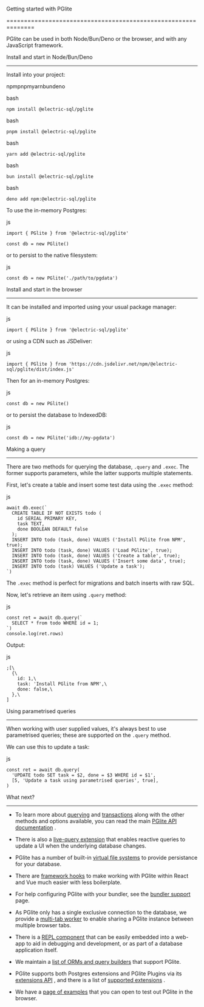 Getting started with PGlite [​](#getting-started-with-pglite)

==============================================================

PGlite can be used in both Node/Bun/Deno or the browser, and with any JavaScript framework.

Install and start in Node/Bun/Deno [​](#install-and-start-in-node-bun-deno)

----------------------------------------------------------------------------

Install into your project:

npmpnpmyarnbundeno

bash

    npm install @electric-sql/pglite

bash

    pnpm install @electric-sql/pglite

bash

    yarn add @electric-sql/pglite

bash

    bun install @electric-sql/pglite

bash

    deno add npm:@electric-sql/pglite

To use the in-memory Postgres:

js

    import { PGlite } from '@electric-sql/pglite'
    
    const db = new PGlite()

or to persist to the native filesystem:

js

    const db = new PGlite('./path/to/pgdata')

Install and start in the browser [​](#install-and-start-in-the-browser)

------------------------------------------------------------------------

It can be installed and imported using your usual package manager:

js

    import { PGlite } from '@electric-sql/pglite'

or using a CDN such as JSDeliver:

js

    import { PGlite } from 'https://cdn.jsdelivr.net/npm/@electric-sql/pglite/dist/index.js'

Then for an in-memory Postgres:

js

    const db = new PGlite()

or to persist the database to IndexedDB:

js

    const db = new PGlite('idb://my-pgdata')

Making a query [​](#making-a-query)

------------------------------------

There are two methods for querying the database, `.query` and `.exec`. The former supports parameters, while the latter supports multiple statements.

First, let's create a table and insert some test data using the `.exec` method:

js

    await db.exec(`
      CREATE TABLE IF NOT EXISTS todo (
        id SERIAL PRIMARY KEY,
        task TEXT,
        done BOOLEAN DEFAULT false
      );
      INSERT INTO todo (task, done) VALUES ('Install PGlite from NPM', true);
      INSERT INTO todo (task, done) VALUES ('Load PGlite', true);
      INSERT INTO todo (task, done) VALUES ('Create a table', true);
      INSERT INTO todo (task, done) VALUES ('Insert some data', true);
      INSERT INTO todo (task) VALUES ('Update a task');
    `)

The `.exec` method is perfect for migrations and batch inserts with raw SQL.

Now, let's retrieve an item using `.query` method:

js

    const ret = await db.query(`
      SELECT * from todo WHERE id = 1;
    `)
    console.log(ret.rows)

Output:

js

    ;[\
      {\
        id: 1,\
        task: 'Install PGlite from NPM',\
        done: false,\
      },\
    ]

Using parametrised queries [​](#using-parametrised-queries)

------------------------------------------------------------

When working with user supplied values, it's always best to use parametrised queries; these are supported on the `.query` method.

We can use this to update a task:

js

    const ret = await db.query(
      'UPDATE todo SET task = $2, done = $3 WHERE id = $1',
      [5, 'Update a task using parametrised queries', true],
    )

What next? [​](#what-next)

---------------------------

*   To learn more about [querying](./api#query)
     and [transactions](./api#transaction)
     along with the other methods and options available, you can read the main [PGlite API documentation](./api)
    .
    
*   There is also a [live-query extension](./live-queries)
     that enables reactive queries to update a UI when the underlying database changes.
    
*   PGlite has a number of built-in [virtual file systems](./filesystems)
     to provide persistance for your database.
    
*   There are [framework hooks](./framework-hooks/react)
     to make working with PGlite within React and Vue much easier with less boilerplate.
    
*   For help configuring PGlite with your bundler, see the [bundler support](./bundler-support)
     page.
    
*   As PGlite only has a single exclusive connection to the database, we provide a [multi-tab worker](./multi-tab-worker)
     to enable sharing a PGlite instance between multiple browser tabs.
    
*   There is a [REPL component](./repl)
     that can be easily embedded into a web-app to aid in debugging and development, or as part of a database application itself.
    
*   We maintain a [list of ORMs and query builders](./orm-support)
     that support PGlite.
    
*   PGlite supports both Postgres extensions and PGlite Plugins via its [extensions API](./api#options-extensions)
    , and there is a list of [supported extensions](./../extensions/)
    .
    
*   We have a [page of examples](./../examples)
     that you can open to test out PGlite in the browser.